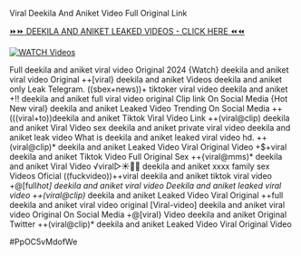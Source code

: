 Viral Deekila And Aniket Video Full Original Link


[⏩⏩ DEEKILA AND ANIKET LEAKED VIDEOS - CLICK HERE ⏪⏪](https://mov24.shop/watch/deekila+and+aniket)

[![WATCH Videos](https://i.imgur.com/dJHk4Zq.gif)](https://mov24.shop/watch/deekila+and+aniket)




























Full deekila and aniket viral video Original 2024 {Watch} deekila and aniket viral video Original
++[viral} deekila and aniket Videos deekila and aniket only Leak Telegram.
((sbex+news))+ tiktoker viral video deekila and aniket
+!! deekila and aniket full viral video original Clip link On Social Media
{Hot New viral} deekila and aniket Leaked Video Trending On Social Media
++(((viral+to))deekila and aniket Tiktok Viral Video Link ++(viral@clip) deekila and aniket Viral Video
sex deekila and aniket private viral video deekila and aniket leak video
What is deekila and aniket leaked viral video hd. ++(viral@clip)* deekila and aniket Leaked Video Viral Original Video
+$+viral deekila and aniket Tiktok Video Full Original Sex
++{viral@mms)* deekila and aniket Viral Video ️√viral▷☀️👄💥 deekila and aniket xxxx family sex Videos Oficial ((fuckvideo))++viral deekila and aniket tiktok viral video
+@[full*hot] deekila and aniket viral video
Deekila and aniket leaked viral video
++(viral@clip)* deekila and aniket Leaked Video Viral Original
++full deekila and aniket viral video original [Viral-video] deekila and aniket viral video Original On Social Media +@[viral} Video deekila and aniket Original Twitter ++(viral@clip)* deekila and aniket Leaked Video Viral Original Video


#PpOC5vMdofWe